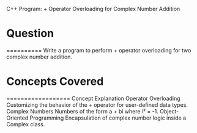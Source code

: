 C++ Program: + Operator Overloading for Complex Number Addition

# Question
==========
Write a program to perform + operator overloading for two complex number addition.



# Concepts Covered
==================
Concept	Explanation
Operator Overloading	Customizing the behavior of the + operator for user-defined data types.
Complex Numbers	Numbers of the form a + bi where i² = -1.
Object-Oriented Programming	Encapsulation of complex number logic inside a Complex class.

